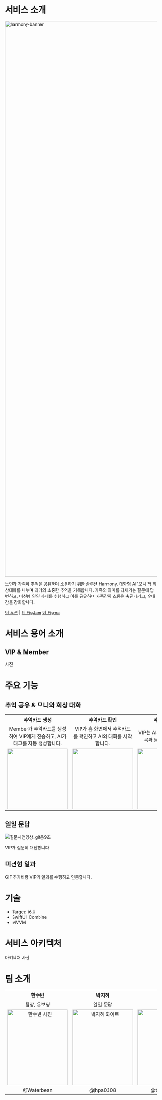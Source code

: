 
# 서비스 소개

<img width="1834" alt="harmony-banner" src="https://github.com/user-attachments/assets/dfdacb80-a6e1-4bb8-99ba-2b627f4eaed0">

노인과 가족이 추억을 공유하며 소통하기 위한 솔루션 Harmony. 대화형 AI '모니'와 회상대화를 나누며 과거의 소중한 추억을 기록합니다. 가족의 의미를 되새기는 질문에 답변하고, 미션형 일일 과제를 수행하고 이를 공유하며 가족간의 소통을 촉진시키고, 유대감을 강화합니다.

[팀 노션](https://allenstudy30th.notion.site/Team-PATCH-1ace0ee30bb24b908e8d08d621b6098e?pvs=74) | [팀 FigJam](https://www.figma.com/board/pqkAxX3zIAgGwoj2BbcDAD/PATCH?node-id=0-1&t=oAWGdBa21PpYj6Kc-1) [팀 Figma](https://www.figma.com/design/Ur5XAnIiEcYYl9x2jej25B/Harmony?node-id=287-1188&t=8ukjpIIzPAyXpIJ2-1)



# 서비스 용어 소개

## VIP & Member
사진

# 주요 기능 

## 추억 공유 & 모니와 회상 대화


<table>
  <tr>
    <th width="250px" align="center">추억카드 생성</th>
    <th width="250px" align="center">추억카드 확인</th>
    <th width="250px" align="center">추억카드 대화</th>
    <th width="250px" align="center">추억카드 기록 확인</th>
  </tr>
  <tr>
    <td align="center">Member가 추억카드를 생성하여 VIP에게 전송하고, AI가 태그를 자동 생성합니다.</td>
    <td align="center">VIP가 홈 화면에서 추억카드를 확인하고 AI와 대화를 시작합니다.</td>
    <td align="center">VIP는 AI와 대화를 나누고, 기록과 음성이 저장됩니다.</td>
    <td align="center">AI가 대화 내용을 요약하고, 음성 및 대화 기록을 확인할 수 있습니다.</td>
  </tr>
  <tr>
    <td align="center"><img src="https://github.com/user-attachments/assets/ebf81ce7-76af-4a56-92e6-d42863170a3d" width="200" /></td>
    <td align="center"><img src="https://github.com/user-attachments/assets/33dd1ced-82bd-468f-98f7-cf931592b6d5" width="200" /></td>
    <td align="center"><img src="https://github.com/user-attachments/assets/543a82c0-c472-4a10-933d-d0e3d25ffc01" width="200" /></td>
    <td align="center"><img src="https://github.com/user-attachments/assets/c8a6fda8-bf4e-4668-a224-d3e79a3671c6" width="200" /></td>
  </tr>
</table>






## 일일 문답
![질문시연영상_gif용9초](https://github.com/user-attachments/assets/728c9aa0-c6f6-4a2a-904a-e4ecb2edaccf)

VIP가 질문에 대답합니다.

## 미션형 일과
GIF 추가바람
VIP가 일과를 수행하고 인증합니다.

# 기술
- Target: 16.0
- SwiftUI, Combine
- MVVM
# 서비스 아키텍처

아키텍쳐 사진



# 팀 소개

<!-- 
|한수빈|박지혜|조다은|한범석|
|---|---|---|---|
|팀장, 온보딩|일일 문답|미션 일과|추억카드, 회상대화|
|사진|사진|사진|사진|
|@Waterbean|@jhpa0308|@thisisdana49|@sion555| 
-->

<!-- 이 테이블은 팀원들의 정보를 보여줍니다 -->
<table>
  <tr>
    <th align="center">한수빈</th>
    <th align="center">박지혜</th>
    <th align="center">조다은</th>
    <th align="center">한범석</th>
  </tr>
  <tr>
    <td align="center">팀장, 온보딩</td>
    <td align="center">일일 문답</td>
    <td align="center">미션 일과</td>
    <td align="center">추억카드, 회상대화</td>
  </tr>
  <tr>
    <td align="center"><img src="https://via.placeholder.com/250" width="200" height="250" alt="한수빈 사진"></td>
    <td align="center"><img src="https://github.com/user-attachments/assets/acfb84e0-babd-4cb6-902a-405e83cd98a4" width="200" height="250" alt="박지혜 화이트"></td>
    <td align="center"><img src="https://via.placeholder.com/250" width="200" height="250" alt="조다은 사진"></td>
    <td align="center"><img src="https://github.com/user-attachments/assets/4cf64d21-e776-43cc-8021-959e378c8c7f" width="200" height="250" alt="한범석 사진"></td>
  </tr>
  <tr>
    <td align="center">@Waterbean</td>
    <td align="center">@jhpa0308</td>
    <td align="center">@thisisdana49</td>
    <td align="center"><a href="https://github.com/sion555">@sion555</a></td>
  </tr>
</table>
